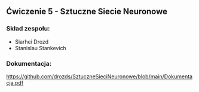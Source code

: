 ## Ćwiczenie 5 - Sztuczne Siecie Neuronowe

### Skład zespołu:

- Siarhei Drozd
- Stanislau Stankevich

### Dokumentacja:

https://github.com/drozds/SztuczneSieciNeuronowe/blob/main/Dokumentacja.pdf
